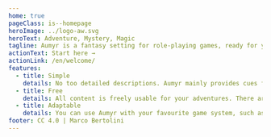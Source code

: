 ```yaml
---
home: true
pageClass: is--homepage
heroImage: ../logo-aw.svg
heroText: Adventure, Mystery, Magic
tagline: Aumyr is a fantasy setting for role-playing games, ready for your adventures.
actionText: Start here →
actionLink: /en/welcome/
features:
  - title: Simple
    details: No too detailed descriptions. Aumyr mainly provides cues for places, characters and possible adventures, suitable to stimulate the creativity of the Master and players.
  - title: Free
    details: All content is freely usable for your adventures. There are no references to specific systems, but it can be useful to some Masters who are looking for original material or ideas for their sessions.
  - title: Adaptable
    details: You can use Aumyr with your favourite game system, such as d20™, Dungeons & Dragons®, Pathfinder®, Labyrinth Lord, FATE... the contents can be brought back into any existing system and world.
footer: CC 4.0 | Marco Bertolini
---
```

